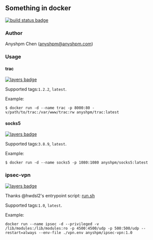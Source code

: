 ## Something in docker
[![build status badge](https://travis-ci.org/anyshpm/docker-images.svg)](https://travis-ci.org/anyshpm/docker-images)

### Author
Anyshpm Chen (anyshpm@anyshpm.com)

### Usage

#### trac
[![layers badge](https://images.microbadger.com/badges/image/anyshpm/trac.svg)](https://microbadger.com/images/anyshpm/trac)

Supported tags:`1.2.2`, `latest`.

Example:

```
$ docker run -d --name trac -p 8000:80 -v/path/to/trac:/var/www/trac:rw anyshpm/trac:latest
```

#### socks5
[![layers badge](https://images.microbadger.com/badges/image/anyshpm/socks5.svg)](https://microbadger.com/images/anyshpm/socks5)

Supported tags:`3.8.9`, `latest`.

Example:

```
$ docker run -d --name socks5 -p 1080:1080 anyshpm/socks5:latest
```

### ipsec-vpn
[![layers badge](https://images.microbadger.com/badges/image/anyshpm/ipsec-vpn.svg)](https://microbadger.com/images/anyshpm/ipsec-vpn)

Thanks @hwdsl2's entrypoint script: [run.sh](https://github.com/hwdsl2/docker-ipsec-vpn-server/blob/0f9fbbc0eddb77437cf970bf38525a0845229ade/run.sh)

Supported tags:`1.0`, `latest`.

Example:

```
docker run --name ipsec -d --privileged -v /lib/modules:/lib/modules:ro -p 4500:4500/udp -p 500:500/udp --restart=always --env-file ./vpn.env anyshpm/ipsec-vpn:1.0
```

